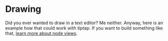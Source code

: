 # Drawing

Did you ever wanted to draw in a text editor? Me neither. Anyway, here is an example how that could work with tiptap. If you want to build something like that, [learn more about node views](/guide/node-views).

<demo name="Examples/Drawing" />
